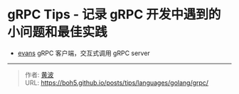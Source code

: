# gRPC Tips - 记录 gRPC 开发中遇到的小问题和最佳实践


- [evans](https://github.com/ktr0731/evans) gRPC 客户端，交互式调用 gRPC server


---

> 作者: [黄波](https://boh5.github.io)  
> URL: https://boh5.github.io/posts/tips/languages/golang/grpc/  

